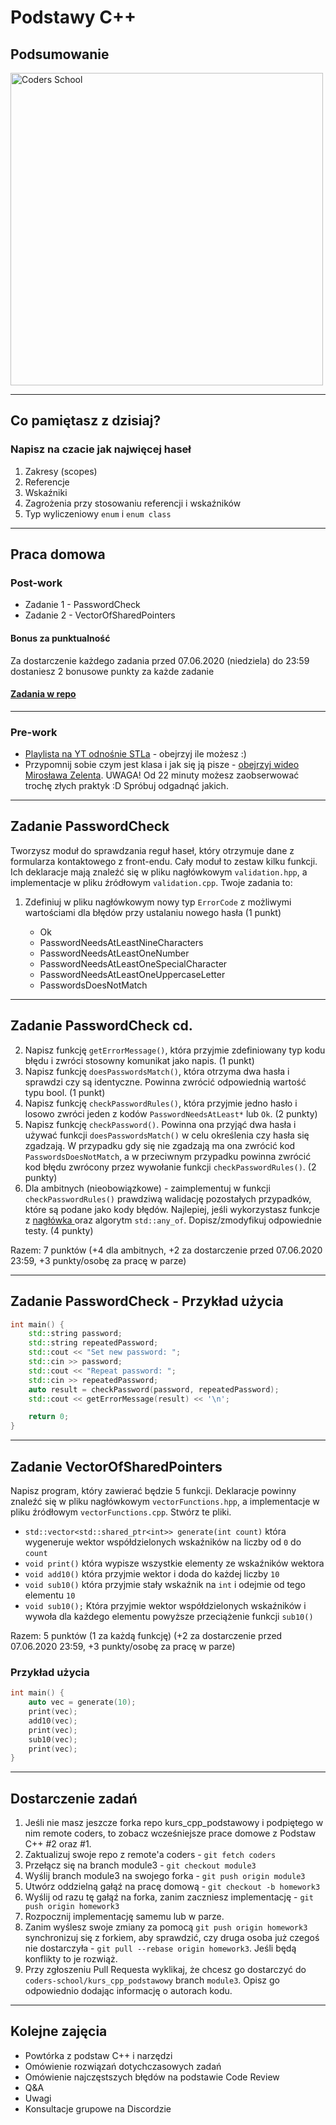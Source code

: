 <!-- .slide: data-background="#111111" -->

# Podstawy C++

## Podsumowanie

<a href="https://coders.school">
    <img width="500px" data-src="../coders_school_logo.png" alt="Coders School" class="plain">
</a>

___

## Co pamiętasz z dzisiaj?

### Napisz na czacie jak najwięcej haseł
<!-- .element: class="fragment fade-in" -->

1. <!-- .element: class="fragment fade-in" --> Zakresy (scopes)
2. <!-- .element: class="fragment fade-in" --> Referencje
3. <!-- .element: class="fragment fade-in" --> Wskaźniki
4. <!-- .element: class="fragment fade-in" --> Zagrożenia przy stosowaniu referencji i wskaźników
5. <!-- .element: class="fragment fade-in" --> Typ wyliczeniowy <code>enum</code> i <code>enum class</code>

___
<!-- .slide: style="font-size: 0.8em" -->

## Praca domowa

### Post-work

* Zadanie 1 - PasswordCheck
* Zadanie 2 - VectorOfSharedPointers

#### Bonus za punktualność

Za dostarczenie każdego zadania przed 07.06.2020 (niedziela) do 23:59 dostaniesz 2 bonusowe punkty za każde zadanie

#### [Zadania w repo](https://github.com/coders-school/kurs_cpp_podstawowy/tree/master/module3/homework)

___

### Pre-work

* [Playlista na YT odnośnie STLa](https://www.youtube.com/playlist?list=PL5jc9xFGsL8G3y3ywuFSvOuNm3GjBwdkb) - obejrzyj ile możesz :)
* Przypomnij sobie czym jest klasa i jak się ją pisze - [obejrzyj wideo Mirosława Zelenta](https://www.youtube.com/watch?v=aDXjubGK0jU). UWAGA! Od 22 minuty możesz zaobserwować trochę złych praktyk :D Spróbuj odgadnąć jakich.

___

## Zadanie PasswordCheck

Tworzysz moduł do sprawdzania reguł haseł, który otrzymuje dane z formularza kontaktowego z front-endu. Cały moduł to zestaw kilku funkcji. Ich deklaracje mają znaleźć się w pliku nagłówkowym `validation.hpp`, a implementacje w pliku źródłowym `validation.cpp`. Twoje zadania to:

1. Zdefiniuj w pliku nagłówkowym nowy typ `ErrorCode` z możliwymi wartościami dla błędów przy ustalaniu nowego hasła (1 punkt)

   * Ok
   * PasswordNeedsAtLeastNineCharacters
   * PasswordNeedsAtLeastOneNumber
   * PasswordNeedsAtLeastOneSpecialCharacter
   * PasswordNeedsAtLeastOneUppercaseLetter
   * PasswordsDoesNotMatch

___
<!-- .slide: style="font-size: 0.7em" -->

## Zadanie PasswordCheck cd.

2. Napisz funkcję `getErrorMessage()`, która przyjmie zdefiniowany typ kodu błędu i zwróci stosowny komunikat jako napis. (1 punkt)
3. Napisz funkcję `doesPasswordsMatch()`, która otrzyma dwa hasła i sprawdzi czy są identyczne. Powinna zwrócić odpowiednią wartość typu bool. (1 punkt)
4. Napisz funkcję `checkPasswordRules()`, która przyjmie jedno hasło i losowo zwróci jeden z kodów `PasswordNeedsAtLeast*` lub `Ok`. (2 punkty)
5. Napisz funkcję `checkPassword()`. Powinna ona przyjąć dwa hasła i używać funkcji `doesPasswordsMatch()` w celu określenia czy hasła się zgadzają. W przypadku gdy się nie zgadzają ma ona zwrócić kod `PasswordsDoesNotMatch`, a w przeciwnym przypadku powinna zwrócić kod błędu zwrócony przez wywołanie funkcji `checkPasswordRules()`. (2 punkty)
6. Dla ambitnych (nieobowiązkowe) - zaimplementuj w funkcji `checkPasswordRules()` prawdziwą walidację pozostałych przypadków, które są podane jako kody błędów. Najlepiej, jeśli wykorzystasz funkcje z [nagłówka <cctype>](https://en.cppreference.com/w/cpp/header/cctype) oraz algorytm `std::any_of`. Dopisz/zmodyfikuj odpowiednie testy. (4 punkty)

Razem: 7 punktów (+4 dla ambitnych, +2 za dostarczenie przed 07.06.2020 23:59, +3 punkty/osobę za pracę w parze)

___

## Zadanie PasswordCheck - Przykład użycia

```cpp
int main() {
    std::string password;
    std::string repeatedPassword;
    std::cout << "Set new password: ";
    std::cin >> password;
    std::cout << "Repeat password: ";
    std::cin >> repeatedPassword;
    auto result = checkPassword(password, repeatedPassword);
    std::cout << getErrorMessage(result) << '\n';

    return 0;
}
```

___
<!-- .slide: style="font-size: 0.75em" -->

## Zadanie VectorOfSharedPointers

Napisz program, który zawierać będzie 5 funkcji. Deklaracje powinny znaleźć się w pliku nagłówkowym `vectorFunctions.hpp`, a implementacje w pliku źródłowym `vectorFunctions.cpp`. Stwórz te pliki.

* `std::vector<std::shared_ptr<int>> generate(int count)` która wygeneruje wektor współdzielonych wskaźników na liczby od `0` do `count`
* `void print()` która wypisze wszystkie elementy ze wskaźników wektora
* `void add10()` która przyjmie wektor i doda do każdej liczby `10`
* `void sub10()` która przyjmie stały wskaźnik na `int` i odejmie od tego elementu `10`
* `void sub10();` Która przyjmie wektor współdzielonych wskaźników i wywoła dla każdego elementu powyższe przeciążenie funkcji `sub10()`

Razem: 5 punktów (1 za każdą funkcję) (+2 za dostarczenie przed 07.06.2020 23:59, +3 punkty/osobę za pracę w parze)

### Przykład użycia

```cpp
int main() {
    auto vec = generate(10);
    print(vec);
    add10(vec);
    print(vec);
    sub10(vec);
    print(vec);
}
```

___
<!-- .slide: style="font-size: 0.75em" -->

## Dostarczenie zadań

1. Jeśli nie masz jeszcze forka repo kurs_cpp_podstawowy i podpiętego w nim remote coders, to zobacz wcześniejsze prace domowe z Podstaw C++ #2 oraz #1.
2. Zaktualizuj swoje repo z remote'a coders - `git fetch coders`
3. Przełącz się na branch module3 - `git checkout module3`
4. Wyślij branch module3 na swojego forka - `git push origin module3`
5. Utwórz oddzielną gałąź na pracę domową - `git checkout -b homework3`
6. Wyślij od razu tę gałąź na forka, zanim zaczniesz implementację - `git push origin homework3`
7. Rozpocznij implementację samemu lub w parze.
8. Zanim wyślesz swoje zmiany za pomocą `git push origin homework3` synchronizuj się z forkiem, aby sprawdzić, czy druga osoba już czegoś nie dostarczyła - `git pull --rebase origin homework3`. Jeśli będą konflikty to je rozwiąż.
9. Przy zgłoszeniu Pull Requesta wyklikaj, że chcesz go dostarczyć do `coders-school/kurs_cpp_podstawowy` branch `module3`. Opisz go odpowiednio dodając informację o autorach kodu.

___

## Kolejne zajęcia

* Powtórka z podstaw C++ i narzędzi
* Omówienie rozwiązań dotychczasowych zadań
* Omówienie najczęstszych błędów na podstawie Code Review
* Q&A
* Uwagi
* Konsultacje grupowe na Discordzie
